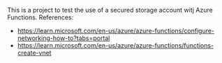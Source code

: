 This is a project to test the use of a secured storage account witj Azure Functions.
References: 
- https://learn.microsoft.com/en-us/azure/azure-functions/configure-networking-how-to?tabs=portal
- https://learn.microsoft.com/en-us/azure/azure-functions/functions-create-vnet
